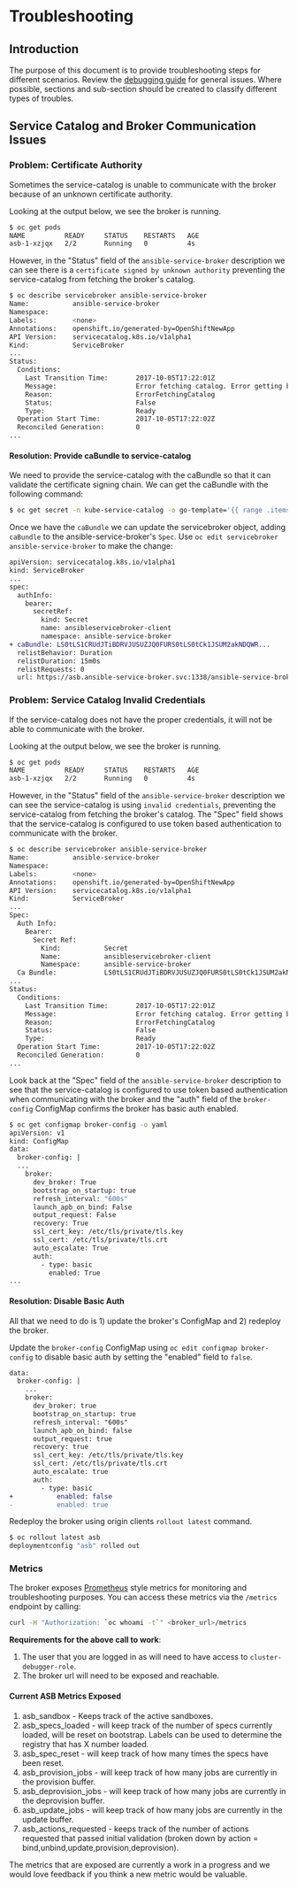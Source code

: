 # Troubleshooting

## Introduction

The purpose of this document is to provide troubleshooting steps for different
scenarios. Review the [debugging guide](./debugging.md) for general issues. Where possible, sections and sub-section should be created to classify different types of troubles.

## Service Catalog and Broker Communication Issues

### Problem: Certificate Authority

Sometimes the service-catalog is unable to communicate with the broker because
of an unknown certificate authority.

Looking at the output below, we see the broker is running.

```bash
$ oc get pods
NAME          READY     STATUS    RESTARTS   AGE
asb-1-xzjqx   2/2       Running   0          4s
```

However, in the "Status" field of the `ansible-service-broker` description
we can see there is a `certificate signed by unknown authority` preventing
the service-catalog from fetching the broker's catalog.

```bash
$ oc describe servicebroker ansible-service-broker
Name:           ansible-service-broker
Namespace:
Labels:         <none>
Annotations:    openshift.io/generated-by=OpenShiftNewApp
API Version:    servicecatalog.k8s.io/v1alpha1
Kind:           ServiceBroker
...
Status:
  Conditions:
    Last Transition Time:       2017-10-05T17:22:01Z
    Message:                    Error fetching catalog. Error getting broker catalog for broker "ansible-service-broker": Get https://asb.ansible-service-broker.svc:1338/ansible-service-broker/v2/catalog: x509: certificate signed by unknown authority
    Reason:                     ErrorFetchingCatalog
    Status:                     False
    Type:                       Ready
  Operation Start Time:         2017-10-05T17:22:02Z
  Reconciled Generation:        0
...
```

#### Resolution: Provide caBundle to service-catalog

We need to provide the service-catalog with the caBundle so that it can
validate the certificate signing chain. We can get the caBundle with
the following command:

```bash
$ oc get secret -n kube-service-catalog -o go-template='{{ range .items }}{{ if eq .type "kubernetes.io/service-account-token" }}{{ index .data "service-ca.crt" }}{{end}}{{"\n"}}{{end}}' | tail -n1
```

Once we have the `caBundle` we can update the servicebroker object, adding
`caBundle` to the ansible-service-broker's `Spec`.
Use `oc edit servicebroker ansible-service-broker` to make the change:

```diff
apiVersion: servicecatalog.k8s.io/v1alpha1
kind: ServiceBroker
...
spec:
  authInfo:
    bearer:
      secretRef:
        kind: Secret
        name: ansibleservicebroker-client
        namespace: ansible-service-broker
+ caBundle: LS0tLS1CRUdJTiBDRVJUSUZJQ0FURS0tLS0tCk1JSUM2akNDQWR...
  relistBehavior: Duration
  relistDuration: 15m0s
  relistRequests: 0
  url: https://asb.ansible-service-broker.svc:1338/ansible-service-broker/
```

### Problem: Service Catalog Invalid Credentials

If the service-catalog does not have the proper credentials, it will not be
able to communicate with the broker.

Looking at the output below, we see the broker is running.

```bash
$ oc get pods
NAME          READY     STATUS    RESTARTS   AGE
asb-1-xzjqx   2/2       Running   0          4s
```

However, in the "Status" field of the `ansible-service-broker` description
we can see the service-catalog is using `invalid credentials`, preventing
the service-catalog from fetching the broker's catalog. The "Spec" field
shows that the service-catalog is configured to use token based authentication
to communicate with the broker.

```bash
$ oc describe servicebroker ansible-service-broker
Name:           ansible-service-broker
Namespace:
Labels:         <none>
Annotations:    openshift.io/generated-by=OpenShiftNewApp
API Version:    servicecatalog.k8s.io/v1alpha1
Kind:           ServiceBroker
...
Spec:
  Auth Info:
    Bearer:
      Secret Ref:
        Kind:           Secret
        Name:           ansibleservicebroker-client
        Namespace:      ansible-service-broker
  Ca Bundle:            LS0tLS1CRUdJTiBDRVJUSUZJQ0FURS0tLS0tCk1JSUM2akNDQWR...
...
Status:
  Conditions:
    Last Transition Time:       2017-10-05T17:22:01Z
    Message:                    Error fetching catalog. Error getting broker catalog for broker "ansible-service-broker": Status: 401; ErrorMessage: <nil>; Description: invalid credentials, corrupt header; ResponseError: <nil>
    Reason:                     ErrorFetchingCatalog
    Status:                     False
    Type:                       Ready
  Operation Start Time:         2017-10-05T17:22:02Z
  Reconciled Generation:        0
...
```

Look back at the "Spec" field of the `ansible-service-broker` description to
see that the service-catalog is configured to use token based authentication
when communicating with the broker and the "auth" field of the `broker-config`
ConfigMap confirms the broker has basic auth enabled.

```bash
$ oc get configmap broker-config -o yaml
apiVersion: v1
kind: ConfigMap
data:
  broker-config: |
  ...
    broker:
      dev_broker: True
      bootstrap_on_startup: true
      refresh_interval: "600s"
      launch_apb_on_bind: False
      output_request: False
      recovery: True
      ssl_cert_key: /etc/tls/private/tls.key
      ssl_cert: /etc/tls/private/tls.crt
      auto_escalate: True
      auth:
        - type: basic
          enabled: True
...
```

#### Resolution: Disable Basic Auth

All that we need to do is 1) update the broker's ConfigMap and 2) redeploy the broker.

Update the `broker-config` ConfigMap using `oc edit configmap broker-config` to
disable basic auth by setting the "enabled" field to `false`.

```diff
data:
  broker-config: |
    ...
    broker:
      dev_broker: true
      bootstrap_on_startup: true
      refresh_interval: "600s"
      launch_apb_on_bind: false
      output_request: true
      recovery: true
      ssl_cert_key: /etc/tls/private/tls.key
      ssl_cert: /etc/tls/private/tls.crt
      auto_escalate: true
      auth:
        - type: basic
+           enabled: false
-           enabled: true
```

Redeploy the broker using origin clients `rollout latest` command.

```bash
$ oc rollout latest asb
deploymentconfig "asb" rolled out
```

### Metrics

The broker exposes [Prometheus](https://prometheus.io/) style metrics for monitoring and troubleshooting purposes. You can access these metrics via the `/metrics` endpoint by calling:

```bash
curl -H "Authorization: `oc whoami -t`" <broker_url>/metrics
```

**Requirements for the above call to work**:

1. The user that you are logged in as will need to have access to `cluster-debugger-role`.
1. The broker url will need to be exposed and reachable.

#### Current ASB Metrics Exposed

1. asb_sandbox - Keeps track of the active sandboxes.
1. asb_specs_loaded - will keep track of the number of specs currently loaded, will be reset on bootstrap. Labels can be used to determine the registry that has X number loaded.
1. asb_spec_reset - will keep track of how many times the specs have been reset.
1. asb_provision_jobs - will keep track of how many jobs are currently in the provision buffer.
1. asb_deprovision_jobs - will keep track of how many jobs are currently in the deprovision buffer.
1. asb_update_jobs - will keep track of how many jobs are currently in the update buffer.
1. asb_actions_requested - keeps track of the number of actions requested that passed initial validation (broken down by action = bind,unbind,update,provision,deprovision).

The metrics that are exposed are currently a work in a progress and we would love feedback if you think a new metric would be valuable.
